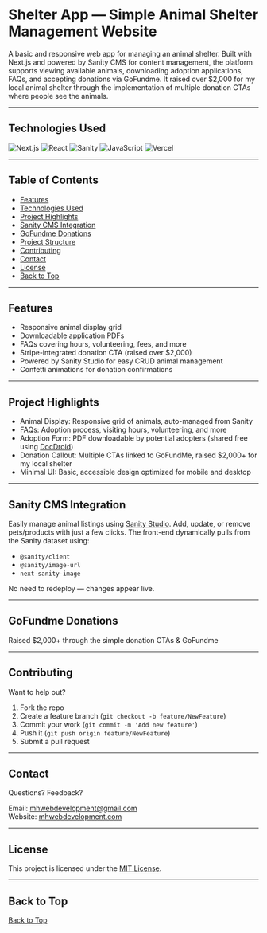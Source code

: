 # Shelter App — Simple Animal Shelter Management Website

A basic and responsive web app for managing an animal shelter. Built with Next.js and powered by Sanity CMS for content management, the platform supports viewing available animals, downloading adoption applications, FAQs, and accepting donations via GoFundme. It raised over $2,000 for my local animal shelter through the implementation of multiple donation CTAs where people see the animals.

---

## Technologies Used

![Next.js](https://img.shields.io/badge/Next.js-000000?style=flat&logo=nextdotjs&logoColor=white)
![React](https://img.shields.io/badge/React-61DAFB?style=flat&logo=react&logoColor=white)
![Sanity](https://img.shields.io/badge/Sanity-FF2B2B?style=flat&logo=sanity&logoColor=white)
![JavaScript](https://img.shields.io/badge/JavaScript-F7DF1E?style=flat&logo=javascript&logoColor=black)
![Vercel](https://img.shields.io/badge/Hosted_on-Vercel-000000?style=flat&logo=vercel&logoColor=white)

---

## Table of Contents

- [Features](#features)
- [Technologies Used](#technologies-used)
- [Project Highlights](#project-highlights)
- [Sanity CMS Integration](#sanity-cms-integration)
- [GoFundme Donations](#gofundme-donations)
- [Project Structure](#project-structure)
- [Contributing](#contributing)
- [Contact](#contact)
- [License](#license)
- [Back to Top](#back-to-top)

---

## Features

- Responsive animal display grid
- Downloadable application PDFs
- FAQs covering hours, volunteering, fees, and more
- Stripe-integrated donation CTA (raised over $2,000)
- Powered by Sanity Studio for easy CRUD animal management
- Confetti animations for donation confirmations

---

## Project Highlights

- Animal Display: Responsive grid of animals, auto-managed from Sanity
- FAQs: Adoption process, visiting hours, volunteering, and more
- Adoption Form: PDF downloadable by potential adopters (shared free using [DocDroid](https://www.docdroid.net/))
- Donation Callout: Multiple CTAs linked to GoFundMe, raised $2,000+ for my local shelter
- Minimal UI: Basic, accessible design optimized for mobile and desktop

---

## Sanity CMS Integration

Easily manage animal listings using [Sanity Studio](https://www.sanity.io/). Add, update, or remove pets/products with just a few clicks. The front-end dynamically pulls from the Sanity dataset using:

- `@sanity/client`
- `@sanity/image-url`
- `next-sanity-image`

No need to redeploy — changes appear live.

---

## GoFundme Donations

Raised $2,000+ through the simple donation CTAs & GoFundme

---

## Contributing

Want to help out?

1. Fork the repo  
2. Create a feature branch (`git checkout -b feature/NewFeature`)  
3. Commit your work (`git commit -m 'Add new feature'`)  
4. Push it (`git push origin feature/NewFeature`)  
5. Submit a pull request

---

## Contact

Questions? Feedback?

Email: [mhwebdevelopment@gmail.com](mailto:mhwebdevelopment@gmail.com)  
Website: [mhwebdevelopment.com](https://www.mhwebdevelopment.com)

---

## License

This project is licensed under the [MIT License](LICENSE).

---

## Back to Top

[Back to Top](#table-of-contents)
